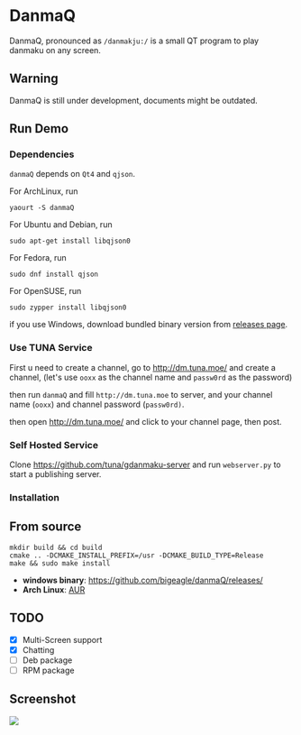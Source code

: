 # DanmaQ

DanmaQ, pronounced as `/danmakju:/` is a small QT program to play danmaku on any screen.

## Warning

DanmaQ is still under development, documents might be outdated.

## Run Demo

### Dependencies

`danmaQ` depends on `Qt4` and `qjson`. 

For ArchLinux, run
```
yaourt -S danmaQ
```

For Ubuntu and Debian, run
```
sudo apt-get install libqjson0
```

For Fedora, run
```
sudo dnf install qjson
```

For OpenSUSE, run 
```
sudo zypper install libqjson0
```

if you use Windows, download bundled binary version from 
[releases page](https://github.com/bigeagle/danmaQ/releases/).

### Use TUNA Service

First u need to create a channel, go to http://dm.tuna.moe/ and create a channel, 
(let's use `ooxx` as the channel name and `passw0rd` as the password)

then run `danmaQ` and fill `http://dm.tuna.moe` to server, 
and your channel name (`ooxx`) and channel password (`passw0rd)`. 

then open http://dm.tuna.moe/ and click to your channel page, then post.

### Self Hosted Service

Clone https://github.com/tuna/gdanmaku-server and run `webserver.py` to start a publishing server.

### Installation

## From source

````
mkdir build && cd build 
cmake .. -DCMAKE_INSTALL_PREFIX=/usr -DCMAKE_BUILD_TYPE=Release 
make && sudo make install
````

- **windows binary**: https://github.com/bigeagle/danmaQ/releases/
- **Arch Linux**: [AUR](https://aur.archlinux.org/packages/danmaq-git/)

## TODO

- [x] Multi-Screen support
- [x] Chatting
- [ ] Deb package
- [ ] RPM package

## Screenshot

![](https://raw.githubusercontent.com/bigeagle/danmaQ/master/screenshots/xiaowang.png)
